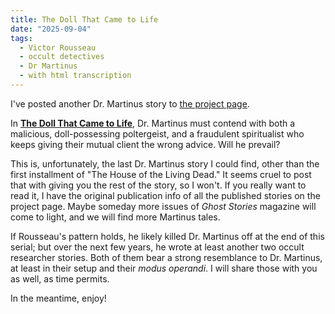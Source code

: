 ```yaml
---
title: The Doll That Came to Life
date: "2025-09-04"
tags: 
  - Victor Rousseau
  - occult detectives
  - Dr Martinus
  - with html transcription
---
```


I've posted another Dr. Martinus story to [the project page](/pages/victor-rousseau/#dr-martinus-occultist).

In [**The Doll That Came to Life**](/victor-rousseau/doll-that-came-to-life/), Dr. Martinus must contend with both a malicious, doll-possessing poltergeist, and a fraudulent spiritualist
who keeps giving their mutual client the wrong advice. Will he prevail?

This is, unfortunately, the last Dr. Martinus story I could find, other than the first installment of "The House of the Living Dead." It seems cruel to post that with
giving you the rest of the story, so I won't. If you really want to read it,  I have the original publication info of all the published stories on the project page.
Maybe someday more issues of *Ghost Stories* magazine will come to light, and we will find more Martinus tales.

If Rousseau's pattern holds, he likely killed Dr. Martinus off at the end of this serial; but over the next few years, he wrote at least another two occult researcher stories. 
Both of them bear a strong resemblance to Dr. Martinus, at least in their setup and their *modus operandi*. I will share those with you as well, as time permits.

In the meantime, enjoy!
